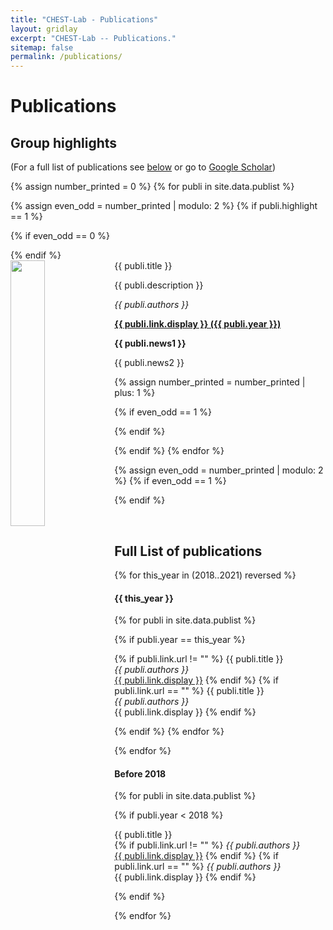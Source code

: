 ```yaml
---
title: "CHEST-Lab - Publications"
layout: gridlay
excerpt: "CHEST-Lab -- Publications."
sitemap: false
permalink: /publications/
---
```



# Publications

## Group highlights

(For a full list of publications see [below](#full-list-of-publications) or go to [Google Scholar](https://scholar.google.ca/citations?hl=en&user=X-eZF2wAAAAJ&view_op=list_works&sortby=pubdate))

{% assign number_printed = 0 %}
{% for publi in site.data.publist %}

{% assign even_odd = number_printed | modulo: 2 %}
{% if publi.highlight == 1 %}

{% if even_odd == 0 %}
<div class="row">
{% endif %}

<div class="col-sm-6 clearfix">
 <div class="well">
  <pubtit>{{ publi.title }}</pubtit>
  <img src="{{ site.url }}{{ site.baseurl }}/images/pubpic/{{ publi.image }}" class="img-responsive" width="33%" style="float: left" />
  <p>{{ publi.description }}</p>
  <p><em>{{ publi.authors }}</em></p>
  <p><strong><a href="{{ publi.link.url }}">{{ publi.link.display }}&nbsp;&#040;{{ publi.year }}&#041;</a></strong></p>
  <p class="text-danger"><strong> {{ publi.news1 }}</strong></p>
  <p> {{ publi.news2 }}</p>
 </div>
</div>

{% assign number_printed = number_printed | plus: 1 %}

{% if even_odd == 1 %}
</div>
{% endif %}

{% endif %}
{% endfor %}

{% assign even_odd = number_printed | modulo: 2 %}
{% if even_odd == 1 %}
</div>
{% endif %}

<p> &nbsp; </p>


## Full List of publications
{% for this_year in (2018..2021) reversed %}
<h4>{{ this_year }}</h4>
    
{% for publi in site.data.publist %}

{% if publi.year == this_year %}

{% if publi.link.url != "" %}
{{ publi.title }} <br />
<em>{{ publi.authors }} </em><br /><a href="{{ publi.link.url }}">{{ publi.link.display }}</a>
{% endif %}
{% if publi.link.url == "" %}
{{ publi.title }} <br />
<em>{{ publi.authors }} </em><br />{{ publi.link.display }}
{% endif %}

{% endif %}
{% endfor %}

{% endfor %}
#### Before 2018
{% for publi in site.data.publist %}

{% if publi.year < 2018 %}

{{ publi.title }} <br />
{% if publi.link.url != "" %}
<em>{{ publi.authors }} </em><br /><a href="{{ publi.link.url }}">{{ publi.link.display }}</a>
{% endif %}
{% if publi.link.url == "" %}
<em>{{ publi.authors }} </em><br />{{ publi.link.display }}
{% endif %}

{% endif %}

{% endfor %}
